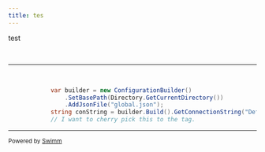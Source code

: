 ```yaml
---
title: tes
---
```

test

&nbsp;

<SwmSnippet path="/NewCode.cs" line="22">

---

&nbsp;

```c#
            var builder = new ConfigurationBuilder()
                .SetBasePath(Directory.GetCurrentDirectory())
                .AddJsonFile("global.json");
            string conString = builder.Build().GetConnectionString("DefaultConnection");
            // I want to cherry pick this to the tag.

```

---

</SwmSnippet>

<SwmMeta version="3.0.0" repo-id="Z2l0aHViJTNBJTNBY3NoYXJwLXNoYXVsLXRlc3QlM0ElM0Fzd2ltbWlv" repo-name="csharp-shaul-test"><sup>Powered by [Swimm](https://swimm-web-app.web.app/)</sup></SwmMeta>
